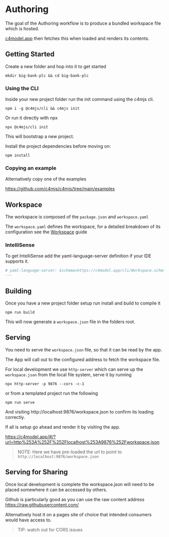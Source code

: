 # Authoring

The goal of the Authoring workflow is to produce a bundled workspace file which is hosted.

[c4model.app](https://c4model.app) then fetches this when loaded and renders its contents.

## Getting Started

Create a new folder and hop into it to get started

```shell
mkdir big-bank-plc && cd big-bank-plc
```

### Using the CLI

Inside your new project folder run the init command using the c4mjs cli.

```shell
npm i -g @c4mjs/cli && c4mjs init
```

Or run it directly with npx

```shell
npx @c4mjs/cli init
```

This will bootstrap a new project.

Install the project dependencies before moving on:

```shell
npm install
```

### Copying an example

Alternatively copy one of the examples

https://github.com/c4mjs/c4mjs/tree/main/examples

## Workspace

The workspace is composed of the `package.json` and `workspace.yaml`

The `workspace.yaml` defines the workspace, for a detailed breakdown of its configuration see the [Workspace](./source-workspace-definitions-workspace) guide

### IntelliSense

To get IntelliSense add the yaml-language-server definition if your IDE supports it.

```yaml
# yaml-language-server: $schema=https://c4model.app/cli/Workspace.schema.json
---
```

## Building

Once you have a new project folder setup run install and build to compile it

```shell
npm run build
```

This will now generate a `workspace.json` file in the folders root.

## Serving

You need to serve the `workspace.json` file, so that it can be read by the app.

The App will call out to the configured address to fetch the workspace file.

For local development we use `http-server` which can serve up the `workspace.json` from the local file system, serve it by
running

```shell
npx http-server -p 9876 --cors -c-1
```

or from a templated project run the following

```shell
npm run serve
```

And visiting http://localhost:9876/workspace.json to confirm its loading correctly.

If all is setup go ahead and render it by visiting the app.

https://c4model.app/#/?url=http%253A%252F%252Flocalhost%253A9876%252Fworkspace.json

> NOTE: Here we have pre-loaded the url to point to `http://localhost:9876/workspace.json`

## Serving for Sharing

Once local development is complete the workspace.json will need to be placed somewhere it can be accessed by others.

Github is particularly good as you can use the raw content address https://raw.githubusercontent.com/

Alternatively host it on a pages site of choice that intended consumers would have access to.

> TIP: watch out for CORS issues

